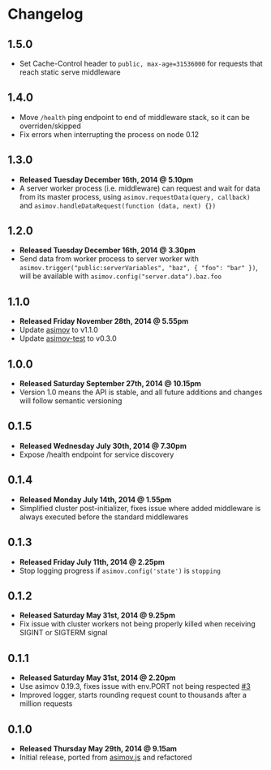 # Changelog

## 1.5.0

- Set Cache-Control header to ```public, max-age=31536000``` for requests that reach static serve middleware

## 1.4.0

- Move ```/health``` ping endpoint to end of middleware stack, so it can be overriden/skipped
- Fix errors when interrupting the process on node 0.12

## 1.3.0

- **Released Tuesday December 16th, 2014 @ 5.10pm**
- A server worker process (i.e. middleware) can request and wait for data from its master process, using ```asimov.requestData(query, callback)``` and ```asimov.handleDataRequest(function (data, next) {})```

## 1.2.0

- **Released Tuesday December 16th, 2014 @ 3.30pm**
- Send data from worker process to server worker with ```asimov.trigger("public:serverVariables", "baz", { "foo": "bar" })```, will be available with ```asimov.config("server.data").baz.foo```

## 1.1.0

- **Released Friday November 28th, 2014 @ 5.55pm**
- Update [asimov](http://github.com/adamrenklint/asimov) to v1.1.0
- Update [asimov-test](http://github.com/adamrenklint/asimov-test) to v0.3.0

## 1.0.0

- **Released Saturday September 27th, 2014 @ 10.15pm**
- Version 1.0 means the API is stable, and all future additions and changes will follow semantic versioning

## 0.1.5

- **Released Wednesday July 30th, 2014 @ 7.30pm**
- Expose /health endpoint for service discovery

## 0.1.4

- **Released Monday July 14th, 2014 @ 1.55pm**
- Simplified cluster post-initializer, fixes issue where added middleware is always executed before the standard middlewares

## 0.1.3

- **Released Friday July 11th, 2014 @ 2.25pm**
- Stop logging progress if ```asimov.config('state')``` is ```stopping```

## 0.1.2

- **Released Saturday May 31st, 2014 @ 9.25pm**
- Fix issue with cluster workers not being properly killed when receiving SIGINT or SIGTERM signal

## 0.1.1

- **Released Saturday May 31st, 2014 @ 2.20pm**
- Use asimov 0.19.3, fixes issue with env.PORT not being respected [#3](https://github.com/adamrenklint/asimov-server/issues/3)
- Improved logger, starts rounding request count to thousands after a million requests

## 0.1.0

- **Released Thursday May 29th, 2014 @ 9.15am**
- Initial release, ported from [asimov.js](https://github.com/adamrenklint/asimov.js) and refactored
